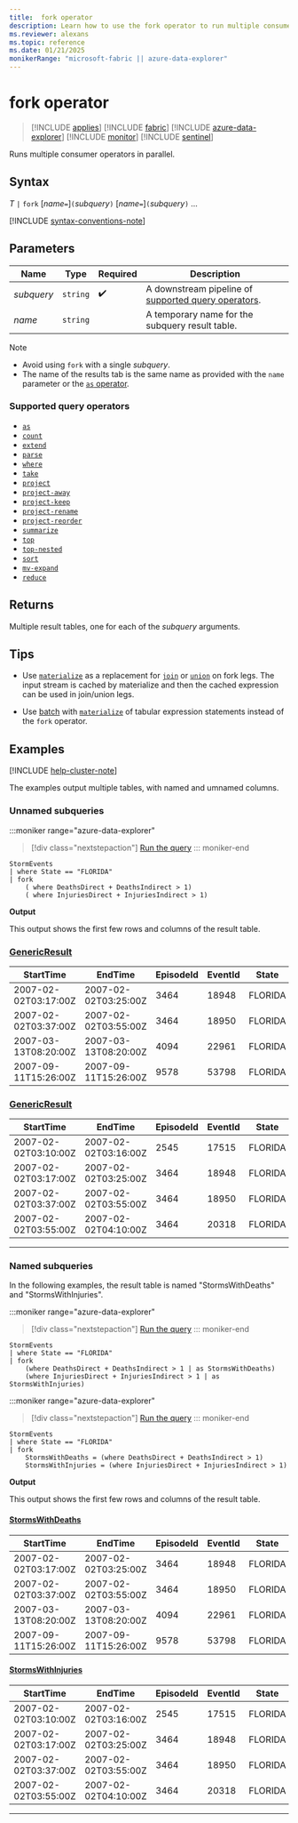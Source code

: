 ```yaml
---
title:  fork operator
description: Learn how to use the fork operator to run multiple consumer operators in parallel.
ms.reviewer: alexans
ms.topic: reference
ms.date: 01/21/2025
monikerRange: "microsoft-fabric || azure-data-explorer"
---
```

# fork operator

> [!INCLUDE [applies](../includes/applies-to-version/applies.md)] [!INCLUDE [fabric](../includes/applies-to-version/fabric.md)] [!INCLUDE [azure-data-explorer](../includes/applies-to-version/azure-data-explorer.md)] [!INCLUDE [monitor](../includes/applies-to-version/monitor.md)] [!INCLUDE [sentinel](../includes/applies-to-version/sentinel.md)]

Runs multiple consumer operators in parallel.

## Syntax

*T* `|` `fork` [*name*`=`]`(`*subquery*`)` [*name*`=`]`(`*subquery*`)` ...

[!INCLUDE [syntax-conventions-note](../includes/syntax-conventions-note.md)]

## Parameters

| Name | Type | Required | Description |
|--|--|--|--|
| *subquery* | `string` |  :heavy_check_mark: | A downstream pipeline of [supported query operators](#supported-query-operators).|
| *name* | `string` | | A temporary name for the subquery result table.|

> [!NOTE]
>
> * Avoid using `fork` with a single *subquery*.
> * The name of the results tab is the same name as provided with the `name` parameter or the [`as` operator](as-operator.md).

### Supported query operators

* [`as`](as-operator.md)
* [`count`](count-operator.md)
* [`extend`](extend-operator.md)
* [`parse`](parse-operator.md)
* [`where`](where-operator.md)
* [`take`](take-operator.md)
* [`project`](project-operator.md)
* [`project-away`](project-away-operator.md)
* [`project-keep`](project-keep-operator.md)
* [`project-rename`](project-rename-operator.md)
* [`project-reorder`](project-reorder-operator.md)
* [`summarize`](summarize-operator.md)
* [`top`](top-operator.md)
* [`top-nested`](top-nested-operator.md)
* [`sort`](sort-operator.md)
* [`mv-expand`](mv-expand-operator.md)
* [`reduce`](reduce-operator.md)

## Returns

Multiple result tables, one for each of the *subquery* arguments.

## Tips

* Use [`materialize`](materialize-function.md) as a replacement for [`join`](join-operator.md) or [`union`](union-operator.md) on fork legs. The input stream is cached by materialize and then the cached expression can be used in join/union legs.

* Use [batch](batches.md) with [`materialize`](materialize-function.md) of tabular expression statements instead of the `fork` operator.

## Examples

[!INCLUDE [help-cluster-note](../includes/help-cluster-note.md)]

The examples output multiple tables, with named and umnamed columns.

### Unnamed subqueries

:::moniker range="azure-data-explorer"
> [!div class="nextstepaction"]
> <a href="https://dataexplorer.azure.com/clusters/help/databases/Samples?query=H4sIAAAAAAAAAwsuyS/KdS1LzSsp5uWqUSjPSC1KVQguSSxJVbC1VVBy8/EP8nRxVALJpeUXZfNyKQCBBlSdS2piSUaxS2ZRanKJgjaU65mXAhGwUzDURFXvmZdVWpSZitABE0DRAwCWU8oSkwAAAA==" target="_blank">Run the query</a>
::: moniker-end

```kusto
StormEvents
| where State == "FLORIDA"
| fork
    ( where DeathsDirect + DeathsIndirect > 1)
    ( where InjuriesDirect + InjuriesIndirect > 1)
```

**Output**

This output shows the first few rows and columns of the result table.

### [GenericResult](#tab/generic-result-1)

| StartTime | EndTime | EpisodeId | EventId | State | EventType | InjuriesDirect | InjuriesIndirect |
|--|--|--|--|--|--|--|--|
| 2007-02-02T03:17:00Z | 2007-02-02T03:25:00Z | 3464 | 18948 | FLORIDA | Tornado | 10 | 0 |
| 2007-02-02T03:37:00Z | 2007-02-02T03:55:00Z | 3464 | 18950 | FLORIDA | Tornado | 9 | 0 |
| 2007-03-13T08:20:00Z | 2007-03-13T08:20:00Z | 4094 | 22961 | FLORIDA | Dense Fog | 3 | 0 |
| 2007-09-11T15:26:00Z | 2007-09-11T15:26:00Z | 9578 | 53798 | FLORIDA | Rip Current | 0 | 0 |

### [GenericResult](#tab/generic-result-2)

| StartTime | EndTime | EpisodeId | EventId | State | EventType | InjuriesDirect | InjuriesIndirect |
|--|--|--|--|--|--|--|--|
| 2007-02-02T03:10:00Z | 2007-02-02T03:16:00Z | 2545 | 17515 | FLORIDA | Tornado | 15 | 0 |
| 2007-02-02T03:17:00Z | 2007-02-02T03:25:00Z | 3464 | 18948 | FLORIDA | Tornado | 10 | 0 |
| 2007-02-02T03:37:00Z | 2007-02-02T03:55:00Z | 3464 | 18950 | FLORIDA | Tornado | 9 | 0 |
| 2007-02-02T03:55:00Z | 2007-02-02T04:10:00Z | 3464 | 20318 | FLORIDA | Tornado | 42 | 0 |

---

### Named subqueries

In the following examples, the result table is named "StormsWithDeaths" and "StormsWithInjuries".

:::moniker range="azure-data-explorer"
> [!div class="nextstepaction"]
> <a href="https://dataexplorer.azure.com/clusters/help/databases/Samples?query=H4sIAAAAAAAAAwsuyS/KdS1LzSsp5uWqUSjPSC1KVQguSSxJVbC1VVBy8/EP8nRxVALJpeUXZfNyKQCBBkSZS2piSUaxS2ZRanKJgjaU65mXAhGwUzBUqFFILAaaBrSiODyzJAOiQhPFEM+8rNKizFSEMTABfAbB1GgCAM0zVJu/AAAA" target="_blank">Run the query</a>
::: moniker-end

```kusto
StormEvents
| where State == "FLORIDA"
| fork
    (where DeathsDirect + DeathsIndirect > 1 | as StormsWithDeaths)
    (where InjuriesDirect + InjuriesIndirect > 1 | as StormsWithInjuries)
```

:::moniker range="azure-data-explorer"
> [!div class="nextstepaction"]
> <a href="https://dataexplorer.azure.com/clusters/help/databases/Samples?query=H4sIAAAAAAAAAwsuyS/KdS1LzSsp5uWqUSjPSC1KVQguSSxJVbC1VVBy8/EP8nRxVALJpeUXZfNyKQBBMEhTcXhmSYZLamJJRrGCrYIGRCeE75JZlJpcoqAN5XrmpUAE7BQMNdFN8MzLKi3KTEUyAyYCNwUmgGIOAGODP2W5AAAA" target="_blank">Run the query</a>
::: moniker-end

```kusto
StormEvents
| where State == "FLORIDA"
| fork
    StormsWithDeaths = (where DeathsDirect + DeathsIndirect > 1)
    StormsWithInjuries = (where InjuriesDirect + InjuriesIndirect > 1)
```

**Output**

This output shows the first few rows and columns of the result table.

#### [StormsWithDeaths](#tab/deaths)

| StartTime | EndTime | EpisodeId | EventId | State | EventType | InjuriesDirect | InjuriesIndirect |
|--|--|--|--|--|--|--|--|
| 2007-02-02T03:17:00Z | 2007-02-02T03:25:00Z | 3464 | 18948 | FLORIDA | Tornado | 10 | 0 |
| 2007-02-02T03:37:00Z | 2007-02-02T03:55:00Z | 3464 | 18950 | FLORIDA | Tornado | 9 | 0 |
| 2007-03-13T08:20:00Z | 2007-03-13T08:20:00Z | 4094 | 22961 | FLORIDA | Dense Fog | 3 | 0 |
| 2007-09-11T15:26:00Z | 2007-09-11T15:26:00Z | 9578 | 53798 | FLORIDA | Rip Current | 0 | 0 |

#### [StormsWithInjuries](#tab/injuries)

| StartTime | EndTime | EpisodeId | EventId | State | EventType | InjuriesDirect | InjuriesIndirect |
|--|--|--|--|--|--|--|--|
| 2007-02-02T03:10:00Z | 2007-02-02T03:16:00Z | 2545 | 17515 | FLORIDA | Tornado | 15 | 0 |
| 2007-02-02T03:17:00Z | 2007-02-02T03:25:00Z | 3464 | 18948 | FLORIDA | Tornado | 10 | 0 |
| 2007-02-02T03:37:00Z | 2007-02-02T03:55:00Z | 3464 | 18950 | FLORIDA | Tornado | 9 | 0 |
| 2007-02-02T03:55:00Z | 2007-02-02T04:10:00Z | 3464 | 20318 | FLORIDA | Tornado | 42 | 0 |

---
